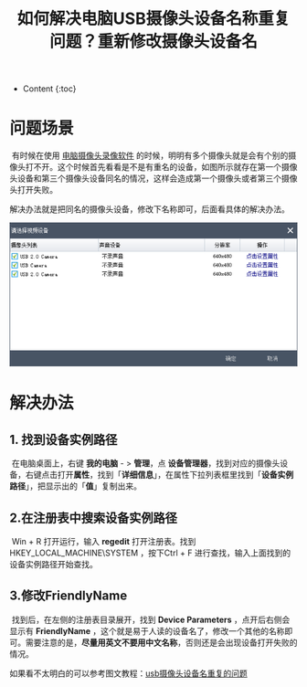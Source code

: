 ﻿---
layout:		post
category:	"soft"
title:		"如何解决电脑USB摄像头设备名称重复问题？重新修改摄像头设备名"
tags:		[camera]
---
- Content
{:toc}
​	

# 问题场景

​	有时候在使用 [电脑摄像头录像软件](http://xcxzq.com/) 的时候，明明有多个摄像头就是会有个别的摄像头打不开。这个时候首先看看是不是有重名的设备，如图所示就存在第一个摄像头设备和第三个摄像头设备同名的情况，这样会造成第一个摄像头或者第三个摄像头打开失败。



解决办法就是把同名的摄像头设备，修改下名称即可，后面看具体的解决办法。

![](../../images/2020/camera_same_name.png)



# 解决办法

## 1. 找到设备实例路径

​	在电脑桌面上，右键 **我的电脑** - > **管理**，点 **设备管理器**，找到对应的摄像头设备，右键点击打开**属性**，找到「**详细信息**」，在属性下拉列表框里找到「**设备实例路径**」，把显示出的「**值**」复制出来。



## 2.在注册表中搜索设备实例路径

​	Win + R 打开运行，输入 **regedit** 打开注册表。找到 HKEY_LOCAL_MACHINE\SYSTEM ，按下Ctrl + F 进行查找，输入上面找到的设备实例路径开始查找。



## 3.修改FriendlyName

​	找到后，在左侧的注册表目录展开，找到 **Device Parameters** ，点开后右侧会显示有 **FriendlyName** ，这个就是易于人读的设备名了，修改一个其他的名称即可。需要注意的是，**尽量用英文不要用中文名称**，否则还是会出现设备打开失败的情况。



如果看不太明白的可以参考图文教程：[usb摄像头设备名重复的问题](https://blog.csdn.net/weixin_42538789/article/details/102837389)